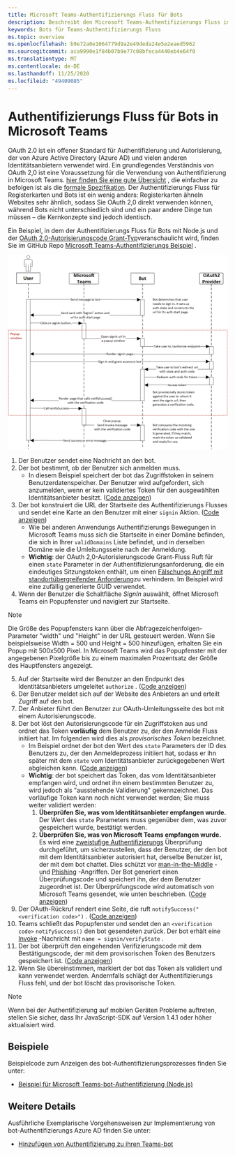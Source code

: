```yaml
---
title: Microsoft Teams-Authentifizierungs Fluss für Bots
description: Beschreibt den Microsoft Teams-Authentifizierungs Fluss in Bots
keywords: Bots für Teams-Authentifizierungs Fluss
ms.topic: overview
ms.openlocfilehash: b9e72a0e1064779d9a2e49deda24e5e2eaed5962
ms.sourcegitcommit: aca9990e1f84b07b9e77c08bfeca4440eb4e64f0
ms.translationtype: MT
ms.contentlocale: de-DE
ms.lasthandoff: 11/25/2020
ms.locfileid: "49409085"
---
```

# <a name="authentication-flow-for-bots-in-microsoft-teams"></a>Authentifizierungs Fluss für Bots in Microsoft Teams

OAuth 2.0 ist ein offener Standard für Authentifizierung und Autorisierung, der von Azure Active Directory (Azure AD) und vielen anderen Identitätsanbietern verwendet wird. Ein grundlegendes Verständnis von OAuth 2,0 ist eine Voraussetzung für die Verwendung von Authentifizierung in Microsoft Teams. [hier finden Sie eine gute Übersicht](https://aaronparecki.com/oauth-2-simplified/) , die einfacher zu befolgen ist als die [formale Spezifikation](https://oauth.net/2/). Der Authentifizierungs Fluss für Registerkarten und Bots ist ein wenig anders: Registerkarten ähneln Websites sehr ähnlich, sodass Sie OAuth 2,0 direkt verwenden können, während Bots nicht unterschiedlich sind und ein paar andere Dinge tun müssen – die Kernkonzepte sind jedoch identisch.

Ein Beispiel, in dem der Authentifizierungs Fluss für Bots mit Node.js und der [OAuth 2,0-Autorisierungscode Grant-Typ](https://oauth.net/2/grant-types/authorization-code/)veranschaulicht wird, finden Sie im GitHub Repo [Microsoft Teams-Authentifizierungs Beispiel](https://github.com/OfficeDev/microsoft-teams-sample-auth-node) .

![Robot-Authentifizierungs-Sequenzdiagramm](../../../assets/images/authentication/bot_auth_sequence_diagram.png)

1. Der Benutzer sendet eine Nachricht an den bot.
2. Der bot bestimmt, ob der Benutzer sich anmelden muss.
    * In diesem Beispiel speichert der bot das Zugriffstoken in seinem Benutzerdatenspeicher. Der Benutzer wird aufgefordert, sich anzumelden, wenn er kein validiertes Token für den ausgewählten Identitätsanbieter besitzt. ([Code anzeigen](https://github.com/OfficeDev/microsoft-teams-sample-auth-node/blob/469952a26d618dbf884a3be53c7d921cc580b1e2/src/utils/AuthenticationUtils.ts#L58-L76))
3. Der bot konstruiert die URL der Startseite des Authentifizierungs Flusses und sendet eine Karte an den Benutzer mit einer `signin` Aktion. ([Code anzeigen](https://github.com/OfficeDev/microsoft-teams-sample-auth-node/blob/469952a26d618dbf884a3be53c7d921cc580b1e2/src/dialogs/BaseIdentityDialog.ts#L160-L190))
    * Wie bei anderen Anwendungs Authentifizierungs Bewegungen in Microsoft Teams muss sich die Startseite in einer Domäne befinden, die sich in Ihrer `validDomains` Liste befindet, und in derselben Domäne wie die Umleitungsseite nach der Anmeldung.
    * **Wichtig**: der OAuth 2,0-Autorisierungscode Grant-Fluss Ruft für einen `state` Parameter in der Authentifizierungsanforderung, die ein eindeutiges Sitzungstoken enthält, um einen [Fälschungs Angriff mit standortübergreifender Anforderung](https://en.wikipedia.org/wiki/Cross-site_request_forgery)zu verhindern. Im Beispiel wird eine zufällig generierte GUID verwendet.
4. Wenn der Benutzer die Schaltfläche *SignIn* auswählt, öffnet Microsoft Teams ein Popupfenster und navigiert zur Startseite.
> [!NOTE]
> Die Größe des Popupfensters kann über die Abfragezeichenfolgen-Parameter "width" und "Height" in der URL gesteuert werden. Wenn Sie beispielsweise Width = 500 und Height = 500 hinzufügen, erhalten Sie ein Popup mit 500x500 Pixel. In Microsoft Teams wird das Popupfenster mit der angegebenen Pixelgröße bis zu einem maximalen Prozentsatz der Größe des Hauptfensters angezeigt.
5. Auf der Startseite wird der Benutzer an den Endpunkt des Identitätsanbieters umgeleitet `authorize` . ([Code anzeigen](https://github.com/OfficeDev/microsoft-teams-sample-auth-node/blob/469952a26d618dbf884a3be53c7d921cc580b1e2/public/html/auth-start.html#L51-L56))
6. Der Benutzer meldet sich auf der Website des Anbieters an und erteilt Zugriff auf den bot.
7. Der Anbieter führt den Benutzer zur OAuth-Umleitungsseite des bot mit einem Autorisierungscode.
8. Der bot löst den Autorisierungscode für ein Zugriffstoken aus und ordnet das Token **vorläufig** dem Benutzer zu, der den Anmelde Fluss initiiert hat. Im folgenden wird dies als *provisorisches Token* bezeichnet.
    * Im Beispiel ordnet der bot den Wert des `state` Parameters der ID des Benutzers zu, der den Anmeldeprozess initiiert hat, sodass er ihn später mit dem `state` vom Identitätsanbieter zurückgegebenen Wert abgleichen kann. ([Code anzeigen](https://github.com/OfficeDev/microsoft-teams-sample-auth-node/blob/469952a26d618dbf884a3be53c7d921cc580b1e2/src/AuthBot.ts#L70-L99))
    * **Wichtig**: der bot speichert das Token, das vom Identitätsanbieter empfangen wird, und ordnet ihn einem bestimmten Benutzer zu, wird jedoch als "ausstehende Validierung" gekennzeichnet. Das vorläufige Token kann noch nicht verwendet werden; Sie muss weiter validiert werden:
      1. **Überprüfen Sie, was vom Identitätsanbieter empfangen wurde.** Der Wert des `state` Parameters muss gegenüber dem, was zuvor gespeichert wurde, bestätigt werden. 
      1. **Überprüfen Sie, was von Microsoft Teams empfangen wurde.** Es wird eine [zweistufige Authentifizierungs](https://en.wikipedia.org/wiki/Man-in-the-middle_attack) Überprüfung durchgeführt, um sicherzustellen, dass der Benutzer, der den bot mit dem Identitätsanbieter autorisiert hat, derselbe Benutzer ist, der mit dem bot chattet. Dies schützt vor [man-in-the-Middle](https://en.wikipedia.org/wiki/Man-in-the-middle_attack) -und [Phishing](https://en.wikipedia.org/wiki/Phishing) -Angriffen. Der Bot generiert einen Überprüfungscode und speichert ihn, der dem Benutzer zugeordnet ist. Der Überprüfungscode wird automatisch von Microsoft Teams gesendet, wie unten beschrieben. ([Code anzeigen](https://github.com/OfficeDev/microsoft-teams-sample-auth-node/blob/469952a26d618dbf884a3be53c7d921cc580b1e2/src/AuthBot.ts#L100-L113))
9. Der OAuth-Rückruf rendert eine Seite, die ruft `notifySuccess("<verification code>")` . ([Code anzeigen](https://github.com/OfficeDev/microsoft-teams-sample-auth-node/blob/master/src/views/oauth-callback-success.hbs))
10. Teams schließt das Popupfenster und sendet den an `<verification code>` `notifySuccess()` den bot gesendeten zurück. Der bot erhält eine [Invoke](/bot-framework/dotnet/bot-builder-dotnet-activities#invoke) -Nachricht mit `name = signin/verifyState` .
11. Der bot überprüft den eingehenden Verifizierungscode mit dem Bestätigungscode, der mit dem provisorischen Token des Benutzers gespeichert ist. ([Code anzeigen](https://github.com/OfficeDev/microsoft-teams-sample-auth-node/blob/469952a26d618dbf884a3be53c7d921cc580b1e2/src/dialogs/BaseIdentityDialog.ts#L127-L140))
12. Wenn Sie übereinstimmen, markiert der bot das Token als validiert und kann verwendet werden. Andernfalls schlägt der Authentifizierungs Fluss fehl, und der bot löscht das provisorische Token.

> [!NOTE]
> Wenn bei der Authentifizierung auf mobilen Geräten Probleme auftreten, stellen Sie sicher, dass Ihr JavaScript-SDK auf Version 1.4.1 oder höher aktualisiert wird.

## <a name="samples"></a>Beispiele

Beispielcode zum Anzeigen des bot-Authentifizierungsprozesses finden Sie unter:

* [Beispiel für Microsoft Teams-bot-Authentifizierung (Node.js)](https://github.com/OfficeDev/microsoft-teams-sample-auth-node)

## <a name="more-details"></a>Weitere Details

Ausführliche Exemplarische Vorgehensweisen zur Implementierung von bot-Authentifizierungs Azure AD finden Sie unter:

* [Hinzufügen von Authentifizierung zu ihren Teams-bot](add-authentication.md)
